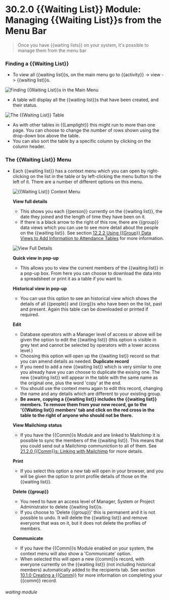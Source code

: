 # 30.2.0 {{Waiting List}} Module: Managing {{Waiting List}}s from the Menu Bar

> Once you have {{waiting lists}} on your system, it's possible to manage them from the menu bar

### Finding a {{Waiting List}}

- To view all {{waiting list}}s, on the main menu go to {{activity}} -> view -> {{waiting list}}s. 

![Finding {{Waiting List}}s in the Main Menu](30.2.0a.png)

- A table will display all the {{waiting list}}s that have been created, and their status.

![The {{Waiting List}} Table](30.2.0b.png)

 - As with other tables in {{Lamplight}} this might run to more than one page. You can choose to change the number of rows shown using the drop-down box above the table.
 - You can also sort the table by a specific column by clicking on the column header.

### The {{Waiting List}} Menu

- Each {{waiting list}} has a context menu which you can open by right-clicking on the list in the table or by left-clicking the menu button to the left of it. There are a number of different options on this menu.

   ![{{Waiting List}} Context Menu](30.2.0c.png)

   **View full details**
   - This shows you each {{person}} currently on the {{waiting list}}, the date they joined and the length of time they have been on it.
   - If there is a black arrow to the right of this row, there are {{group}} data views which you can use to see more detail about the people on the {{waiting list}}. See section [12.2.2 Using {{Group}} Data Views to Add Information to Attendance Tables](/help/index/p/12.2.2) for more information.

   ![View Full Details](30.2.0d.png)
   
   **Quick view in pop-up**
   - This allows you to view the current members of the {{waiting list}} in a pop-up box. From here you can choose to download the data into a spreadsheet or print it as a table if you want to.
   
   **Historical view in pop-up**
   - You can use this option to see an historical view which shows the details of all {{people}} and {{org}}s who have been on the list, past and present. Again this table can be downloaded or printed if required.  
   
   **Edit** 
   - Database operators with a Manager level of access or above will be given the option to edit the {{waiting list}} (this option is visible in grey text and cannot be selected by operators with a lower access level.) 
   - Choosing this option will open up the {{waiting list}} record so that you can amend details as needed. 
   **Duplicate record**
   - If you need to add a new {{waiting list}} which is very similar to one you already have you can choose to duplicate the exising one. The new {{waiting list}} will appear in the table with the same name as the original one, plus the word 'copy' at the end. 
   - You should use the context menu again to edit this record, changing the name and any details which are different to your existing group. 
   - **Be aware, copying a {{waiting list}} includes the {{waiting list}} members. To remove them from your new record, go to the '{{Waiting list}} members' tab and click on the red cross in the table to the right of anyone who should not be there.**   
   
   **View Mailchimp status**
   - If you have the {{Comm}}s Module and are linked to Mailchimp it is possible to sync the members of the {{waiting list}}. This means that you could send out a Mailchimp communiction to all of them. See [21.2.0 {{Comm}}s: Linking with Mailchimp](/help/index/p/21.2.0) for more details.  
   
   **Print**
   - If you select this option a new tab will open in your browser, and you will be given the option to print profile details of those on the {{waiting list}}.  
   
   **Delete {{group}}**
   - You need to have an access level of Manager, System or Project Administrator to delete {{waiting list}}s. 
   - If you choose to 'Delete {{group}}' this is permanent and it is not possible to undo. It will delete the {{waiting list}} and remove everyone that was on it, but it does not delete the profiles of members.
  
  **Communicate**
  - If you have the {{Comm}}s Module enabled on your system, the context menu will also show a 'Communicate' option. 
  - When selected this will open a new {{comm}}s record, with everyone currently on the {{waiting list}} (not including historical members) automatically added to the recipients tab. See section [10.1.0 Creating a {{Comm}}](/help/index//10.1.0) for more information on completing your {{comm}} record.


###### waiting module

